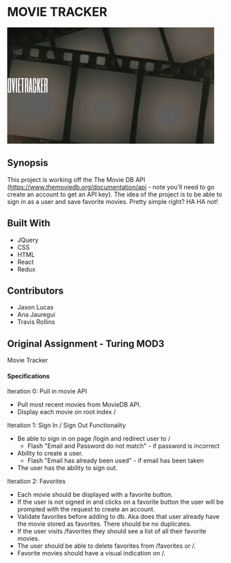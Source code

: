 # MOVIE TRACKER

![Sample UI](screenshot.gif)

## Synopsis
This project is working off the The Movie DB API (https://www.themoviedb.org/documentation/api - note you'll need to go create an account to get an API key). The idea of the project is to be able to sign in as a user and save favorite movies. Pretty simple right? HA HA not!

## Built With
* JQuery
* CSS
* HTML
* React
* Redux

## Contributors

* Jason Lucas
* Ana Jauregui
* Travis Rollins

## Original Assignment - Turing MOD3

Movie Tracker

#### Specifications

Iteration 0: Pull in movie API

  * Pull most recent movies from MovieDB API.
  * Display each movie on root index /

Iteration 1: Sign In / Sign Out Functionality

* Be able to sign in on page /login and redirect user to /
  * Flash "Email and Password do not match" - if password is incorrect
* Ability to create a user.
  * Flash "Email has already been used" - if email has been taken
* The user has the ability to sign out.

Iteration 2: Favorites

* Each movie should be displayed with a favorite button.
* If the user is not signed in and clicks on a favorite button the user will be prompted with the request to create an account.
* Validate favorites before adding to db. Aka does that user already have the movie stored as favorites. There should be no duplicates.
* If the user visits /favorites they should see a list of all their favorite movies.
* The user should be able to delete favorites from /favorites or /.
* Favorite movies should have a visual indication on /.
